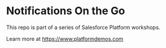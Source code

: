 # Notifications On the Go

This repo is part of a series of Salesforce Platform workshops.

Learn more at <https://www.platformdemos.com>

